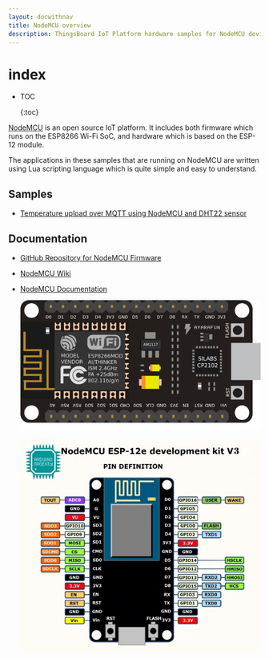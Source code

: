 ```yaml
---
layout: docwithnav
title: NodeMCU overview
description: ThingsBoard IoT Platform hardware samples for NodeMCU devices.
---
```


# index

* TOC

  {:toc}

[NodeMCU](https://en.wikipedia.org/wiki/NodeMCU) is an open source IoT platform. It includes both firmware which runs on the ESP8266 Wi-Fi SoC, and hardware which is based on the ESP-12 module.

The applications in these samples that are running on NodeMCU are written using Lua scripting language which is quite simple and easy to understand.

## Samples

* [Temperature upload over MQTT using NodeMCU and DHT22 sensor](https://github.com/caoyingde/thingsboard.github.io/tree/9437083b88083a9b2563248432cbbe460867fbaf/docs/samples/nodemcu/temperature/README.md)

## Documentation

* [GitHub Repository for NodeMCU Firmware](https://github.com/nodemcu/nodemcu-firmware)
* [NodeMCU Wiki](https://github.com/nodemcu/nodemcu-firmware/wiki)
* [NodeMCU Documentation](http://nodemcu.readthedocs.io/)

  ![image](../../../.gitbook/assets/nodemcu.png)

  ![image](../../../.gitbook/assets/nodemcu-pinout.jpg)

